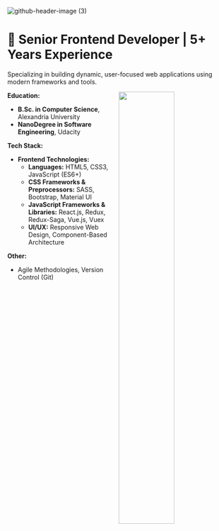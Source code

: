 ![github-header-image (3)](https://github.com/user-attachments/assets/bbef4f40-49f6-4495-87af-3877908351a9)


<div>
  
   # 👋 Senior Frontend Developer | 5+ Years Experience

Specializing in building dynamic, user-focused web applications using modern frameworks and tools.
</div> 
<img align="right"  width="50%" height="50%" src="https://github.com/user-attachments/assets/b1707820-2fea-42a8-bc09-efc82d31df5e"/>
  


**Education:**
- **B.Sc. in Computer Science**, Alexandria University
- **NanoDegree in Software Engineering**, Udacity

**Tech Stack:**
- **Frontend Technologies:**
  - **Languages:** HTML5, CSS3, JavaScript (ES6+)
  - **CSS Frameworks & Preprocessors:** SASS, Bootstrap, Material UI
  - **JavaScript Frameworks & Libraries:** React.js, Redux, Redux-Saga, Vue.js, Vuex
  - **UI/UX:** Responsive Web Design, Component-Based Architecture

**Other:**
- Agile Methodologies, Version Control (Git)



<!--
**AlaaMostapha/AlaaMostapha** is a ✨ _special_ ✨ repository because its `README.md` (this file) appears on your GitHub profile.

Here are some ideas to get you started:

- 🔭 I’m currently working on ...
- 🌱 I’m currently learning ...
- 👯 I’m looking to collaborate on ...
- 🤔 I’m looking for help with ...
- 💬 Ask me about ...
- 📫 How to reach me: ...
- 😄 Pronouns: ...
- ⚡ Fun fact: ...
-->

